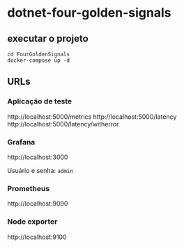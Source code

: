 # dotnet-four-golden-signals

## executar o projeto

```
cd FourGoldenSignals
docker-compose up -d
```

## URLs

### Aplicação de teste

http://localhost:5000/metrics
http://localhost:5000/latency
http://localhost:5000/latency/witherror

### Grafana

http://localhost:3000

Usuário e senha: `admin`

### Prometheus

http://localhost:9090

### Node exporter

http://localhost:9100